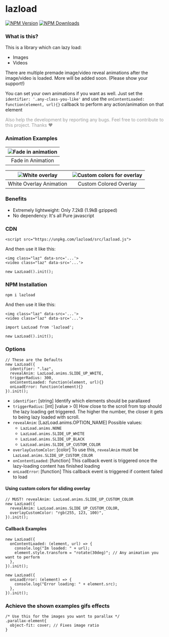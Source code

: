 # lazload

[![NPM Version][npm-image]][npm-url]
[![NPM Downloads][downloads-image]][downloads-url]

[npm-image]: https://img.shields.io/npm/v/lazload.svg
[npm-url]: https://npmjs.org/package/lazload
[downloads-image]: https://img.shields.io/npm/dm/lazload.svg
[downloads-url]: https://npmjs.org/package/lazload

### What is this?

This is a library which can lazy load:

- Images
- Videos

There are multiple premade image/video reveal animations after the image/video is loaded. More will be added soon. (Please show your support!)

You can set your own animations if you want as well. Just set the `identifier: '.any-class-you-like'` and use the `onContentLoaded: function(element, url){}` callback to perform any action/animation on that element

<p style="color: rgba(0,0,0,0.4)">Also help the development by reporting any bugs. Feel free to contribute to this project. Thanks ❤</p>

### Animation Examples

|   ![][fade-in]    |
| :---------------: |
| Fade in Animation |

|   ![][white-overlay]    |   ![][custom-color]    |
| :---------------------: | :--------------------: |
| White Overlay Animation | Custom Colored Overlay |

[fade-in]: readme/fade-in.gif "Fade in animation"
[white-overlay]: readme/white-overlay.gif "White overlay"
[custom-color]: readme/custom-colors.gif "Custom colors for overlay"

### Benefits

- Extremely lightweight: Only 7.2kB (1.9kB gzipped)
- No dependency: It's all Pure javascript

### CDN

```
<script src="https://unpkg.com/lazload/src/lazload.js">
```

And then use it like this:

```
<img class="laz" data-src='...'>
<video class="laz" data-src='...'>
```

```
new LazLoad().init();
```

### NPM Installation

```
npm i lazload
```

And then use it like this:

```
<img class="laz" data-src='...'>
<video class="laz" data-src='...'>
```

```
import LazLoad from 'lazload';

new LazLoad().init();
```

### Options

```
// These are the Defaults
new LazLoad({
  identifier: ".laz",
  revealAnim: LazLoad.anims.SLIDE_UP_WHITE,
  triggerRadius: 300,
  onContentLoaded: function(element, url){}
  onLoadError: function(element){}
}).init();
```

- `identifier`: [string]
  Identify which elements should be parallaxed
- `triggerRadius`: [int] [value > 0]
  How close to the scroll from top should the lazy loading get triggered. The higher the number, the closer it gets to being lazy loaded with scroll.
- `revealAnim`: [LazLoad.anims.OPTION_NAME]
  Possible values:
  - `LazLoad.anims.NONE`
  - `LazLoad.anims.SLIDE_UP_WHITE`
  - `LazLoad.anims.SLIDE_UP_BLACK`
  - `LazLoad.anims.SLIDE_UP_CUSTOM_COLOR`
- `overlayCustomColor`: [color]
  To use this, `revealAnim` must be `LazLoad.anims.SLIDE_UP_CUSTOM_COLOR`
- `onContentLoaded`: [function]
  This callback event is triggered once the lazy-loading content has finished loading
- `onLoadError`: [function]
  This callback event is triggered if content failed to load

#### Using custom colors for sliding overlay

```
// MUST! revealAnim: LazLoad.anims.SLIDE_UP_CUSTOM_COLOR
new LazLoad({
  revealAnim: LazLoad.anims.SLIDE_UP_CUSTOM_COLOR,
  overlayCustomColor: "rgb(255, 123, 100)",
}).init();
```

#### Callback Examples

```
new LazLoad({
  onContentLoaded: (element, url) => {
    console.log("Im loaded: " + url);
    element.style.transform = "rotate(30deg)"; // Any animation you want to perform
  },
}).init();
```

```
new LazLoad({
  onLoadError: (element) => {
    console.log("Error loading: " + element.src);
  },
}).init();
```

### Achieve the shown examples gifs effects

```
/* Use this for the images you want to parallax */
.parallax-element{
  object-fit: cover; // Fixes image ratio
}
```

